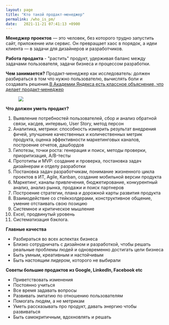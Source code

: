 ```yaml
---
layout: page
title: "Кто такой продакт-менеджер"
permalink: /who_is_pm/
date:   2021-11-21 07:41:13 +0900
---
```


**Менеджер проектов** — это человек, без которого трудно запустить сайт, приложение или сервис. Он превращает хаос в порядок, а идеи клиента — в задачи для дизайнеров и разработчиков.

**Работа продакта** - "растить" продукт, удерживая баланс между задачами пользователя, задачи бизнеса и процессом разработки. 

**Чем занимается?** Продакт-менеджер как исследователь: должен разбираться в том что нужно пользователю, вычислять боли и создавать решения.[В Академии Яндекса есть классное объяснение, что делает продакт-менеджер](https://www.youtube.com/watch?v=INezxhqtkW0)

<figure>
  <img src="{{ site.url }}/assets/images/Снимок экрана 2021-11-28 в 13.17.10.png" data-action="zoom" />
</figure>

**Что должен уметь продакт?**
1. Выявление потребностей пользователей, сбор и анализ обратной связи, касдев, интервью, User Story, метод персон
2. Аналитика, метрики: способность измерить результат внедрения фичей, улучшение качественных и количественных метрик продукта, оценка эффективности маркетинговых каналов, построение отчетов, дашбордов
3. Гипотезы, точки роста: генерация и поиск, методы проверки, приоритизация, A/B-тесты
4. Прототипы и MVP: создание и проверка, постановка задач дизайнерам и отделу разработки
5. Постановка задач разработчикам, понимание жизненного цикла проектов в ИТ, Agile, Kanban, создание мобильной версии продукта
6. Маркетинг, каналы привлечения, бюджетирование, конкурентный анализ, анализ рынка, продажи и поиск партнеров
7. Построение стратегии, плана и дорожной карты развития продукта
8. Взаимодействие со стейкхолдерами, конструктивное общение, умение отстаивать свою позицию
9. Системное и критическое мышление
10. Excel, продвинутый уровень
11. Систематизация бэклога.


**Главные качества**
- Разбираться во всех аспектах бизнеса 
- Близко сотрудничать с дизайном и разработкой, чтобы решать реальные проблемы людей и одновременно достигать цели бизнеса
- Быть умным, креативным и настойчивым 
- Быть настоящим лидером, которого не выбирали 

**Советы большие продактов из Google, Linkedln, Facebook etc**
- Приветствовать изменения
- Постоянно учиться
- Все время задавать вопросы
- Развивать эмпатию по отношению пользователям
- Помогать людям, а не метрикам
- Уметь рассказывать про продукт, давать энергию чтобы развиваться
- Быть самокритичным, вдохновлять и решать
